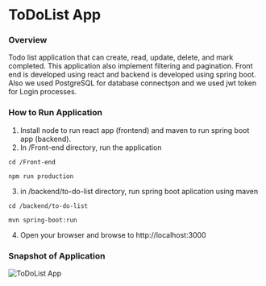 # ToDoList App 

### Overview
Todo list application that can create, read, update, delete, and mark completed. This application also implement filtering and pagination. Front end is developed using react and backend is developed using spring boot.  Also we used PostgreSQL for database connectşon and we used jwt token for Login processes. 

### How to Run Application

1. Install node to run react app (frontend) and maven to run spring boot app (backend).
2. In /Front-end directory, run the application

`cd /Front-end`

`npm run production`

3. in /backend/to-do-list directory, run spring boot aplication using maven

`cd /backend/to-do-list`

`mvn spring-boot:run`

4. Open your browser and browse to http://localhost:3000

### Snapshot of Application

![ToDoList App](https://i.imgur.com/7bjdoTW.png)
